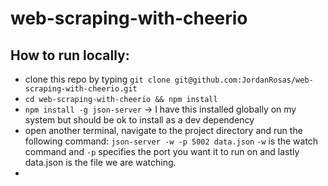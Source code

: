 # web-scraping-with-cheerio

## How to run locally:

- clone this repo by typing `git clone git@github.com:JordanRosas/web-scraping-with-cheerio.git`
- `cd web-scraping-with-cheerio && npm install`
- `npm install -g json-server` -> I have this installed globally on my system but should be ok to install as a dev dependency
-  open another terminal, navigate to the project directory and run the following command: `json-server -w -p 5002 data.json` `-w` is the watch command and `-p` specifies the port you want it to run on and lastly data.json is the file we are watching.
- 